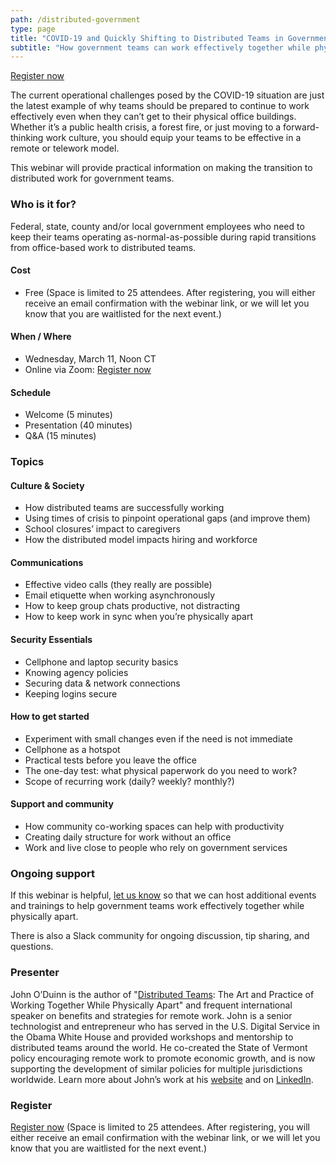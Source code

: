 ```yaml
---
path: /distributed-government
type: page
title: "COVID-19 and Quickly Shifting to Distributed Teams in Government (Free Webinar)"
subtitle: "How government teams can work effectively together while physically apart"
---
```


[Register now](https://zoom.us/webinar/register/WN_taz66tMMSAWOY8s8_hbDYQ)

The current operational challenges posed by the COVID-19 situation are just the latest example of why teams should be prepared to continue to work effectively even when they can’t get to their physical office buildings. Whether it’s a public health crisis, a forest fire, or just moving to a forward-thinking work culture, you should equip your teams to be effective in a remote or telework model.

This webinar will provide practical information on making the transition to distributed work for government teams.

### Who is it for?

Federal, state, county and/or local government employees who need to keep their teams operating as-normal-as-possible during rapid transitions from office-based work to distributed teams.

#### Cost

- Free 
(Space is limited to 25 attendees. After registering, you will either receive an email confirmation with the webinar link, or we will let you know that you are waitlisted for the next event.)

#### When / Where

- Wednesday, March 11, Noon CT
- Online via Zoom: [Register now](https://zoom.us/webinar/register/WN_taz66tMMSAWOY8s8_hbDYQ)

#### Schedule

- Welcome (5 minutes)
- Presentation (40 minutes)
- Q&A (15 minutes)

### Topics

#### Culture & Society

- How distributed teams are successfully working
- Using times of crisis to pinpoint operational gaps (and improve them)
- School closures’ impact to caregivers
- How the distributed model impacts hiring and workforce

#### Communications

- Effective video calls (they really are possible)
- Email etiquette when working asynchronously
- How to keep group chats productive, not distracting
- How to keep work in sync when you’re physically apart

#### Security Essentials

- Cellphone and laptop security basics
- Knowing agency policies
- Securing data & network connections
- Keeping logins secure

#### How to get started

- Experiment with small changes even if the need is not immediate
- Cellphone as a hotspot
- Practical tests before you leave the office
- The one-day test: what physical paperwork do you need to work?
- Scope of recurring work (daily? weekly? monthly?)

#### Support and community

- How community co-working spaces can help with productivity
- Creating daily structure for work without an office
- Work and live close to people who rely on government services

### Ongoing support

If this webinar is helpful, [let us know](/contact) so that we can host additional events and trainings to help government teams work effectively together while physically apart.

There is also a Slack community for ongoing discussion, tip sharing, and questions.

### Presenter

John O’Duinn is the author of "[Distributed Teams](https://www.amzn.com/1732254907): The Art and Practice of Working Together While Physically Apart" and frequent international speaker on benefits and strategies for remote work. John is a senior technologist and entrepreneur who has served in the U.S. Digital Service in the Obama White House and provided workshops and mentorship to distributed teams around the world. He co-created the State of Vermont policy encouraging remote work to promote economic growth, and is now supporting the development of similar policies for multiple jurisdictions worldwide. Learn more about John’s work at his [website](http://oduinn.com/) and on [LinkedIn](https://www.linkedin.com/in/joduinn).

### Register

[Register now](https://zoom.us/webinar/register/WN_taz66tMMSAWOY8s8_hbDYQ)
(Space is limited to 25 attendees. After registering, you will either receive an email confirmation with the webinar link, or we will let you know that you are waitlisted for the next event.)
